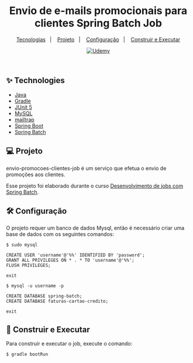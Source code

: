 <h1 align=center>
  Envio de e-mails promocionais para clientes Spring Batch Job
</h1>

<p align=center>
  <a href="#-technologies">Tecnologias</a>&nbsp;&nbsp;&nbsp;|&nbsp;&nbsp;&nbsp;
  <a href="#-project">Projeto</a>&nbsp;&nbsp;&nbsp;|&nbsp;&nbsp;&nbsp;
  <a href="#-configuration">Configuração</a>&nbsp;&nbsp;&nbsp;|&nbsp;&nbsp;&nbsp;
  <a href="#-developing">Construir e Executar</a>
</p>

<p align=center>
  <a href="https://www.udemy.com/certificate/404/"> <img alt="Udemy" src=https://img.shields.io/badge/Udemy-EC5252?style=flat-square&logo=Udemy&logoColor=white&labelColor=purple&color=purple&https://www.udemy.com/certificate/404/></a>
</p>

<br>

## ✨ Technologies

- [Java](https://www.oracle.com/java/technologies/downloads/)
- [Gradle](https://docs.gradle.org/current/userguide/userguide.html)
- [JUnit 5](https://junit.org/junit5/docs/current/user-guide/)
- [MySQL](https://dev.mysql.com/downloads/mysql/)
- [mailtrap](https://mailtrap.io/home)
- [Spring Boot](https://spring.io/projects/spring-boot)
- [Spring Batch](https://spring.io/projects/spring-batch)

## 💻 Projeto

envio-promocoes-clientes-job é um serviço que efetua o envio de promoções aos clientes.

Esse projeto foi elaborado durante o curso [Desenvolvimento de jobs com Spring Batch](https://www.udemy.com/share/103eh43@WkfdGKu8A6NAdGpSxOIOLN9tjcdECAP3NEiN3MdU4dH98wKcM9gwKAvTr6u4EryC/).

## 🛠️ Configuração

O projeto requer um banco de dados Mysql, então é necessário criar uma base de dados com os seguintes comandos:

```
$ sudo mysql

CREATE USER 'username'@'%%' IDENTIFIED BY 'password';
GRANT ALL PRIVILEGES ON * . * TO 'username'@'%%';
FLUSH PRIVILEGES;

exit

$ mysql -u username -p

CREATE DATABASE spring-batch;
CREATE DATABASE faturas-cartao-credito;

exit
```

## 🚀 Construir e Executar

Para construir e executar o job, execute o comando:

```sh
$ gradle bootRun
```
